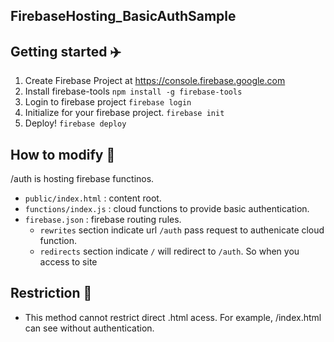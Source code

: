 ## FirebaseHosting_BasicAuthSample

## Getting started ✈️

1. Create Firebase Project at https://console.firebase.google.com
1. Install firebase-tools `npm install -g firebase-tools`
1. Login to firebase project `firebase login`
1. Initialize for your firebase project. `firebase init`
1. Deploy! `firebase deploy`

## How to modify 📝

/auth is hosting firebase functinos.

* `public/index.html` : content root.
* `functions/index.js` : cloud functions to provide basic authentication.
* `firebase.json` : firebase routing rules.
    * `rewrites` section indicate url `/auth` pass request to authenicate cloud function.
    * `redirects` section indicate `/` will redirect to `/auth`. So when you access to site 

## Restriction 🙅

* This method cannot restrict direct .html acess. For example, /index.html can see without authentication.